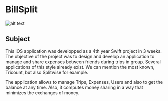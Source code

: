 # BillSplit

![alt text](https://i.imgur.com/SaPlTHe.png)

## Subject

This iOS application was developped as a 4th year Swift project in 3 weeks.
The objective of the project was to design and develop an application to manage and share expenses between friends during trips in
group. Several applications of this style already exist. We can mention the most known, Tricount, but also Splitwise for example.

The application allows to manage Trips, Expenses, Users and also to get the balance at any time. Also, it computes money sharing in a way that minimizes the exchanges of money.
